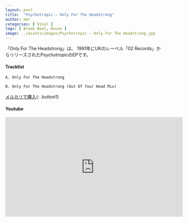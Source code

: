 ```yaml
---
layout: post
title:  "Psychotropic – Only For The Headstrong"
author: mmr
categories: [ Vinyl ]
tags: [ Break Beat, House ]
image: ../assets/images/Psychotropic – Only For The Headstrong.jpg
---
```


「Only For The Headstrong」は、
1991年にUKのレーベル「02 Records」からリリースされたPsychotropicのEPです。


#### Tracklist
```md
A. Only For The Headstrong

B. Only For The Headstrong (Out Of Your Head Mix)
```

[メルカリで購入](https://jp.mercari.com/item/m27760488621?afid=6142608987){: .button1}

#### Youtube
<iframe width="560" height="315" src="https://www.youtube.com/embed/oHJCbDXoq-U?si=tJtd4pYSrZpTS-ug" title="YouTube video player" frameborder="0" allow="accelerometer; autoplay; clipboard-write; encrypted-media; gyroscope; picture-in-picture; web-share" referrerpolicy="strict-origin-when-cross-origin" allowfullscreen></iframe>